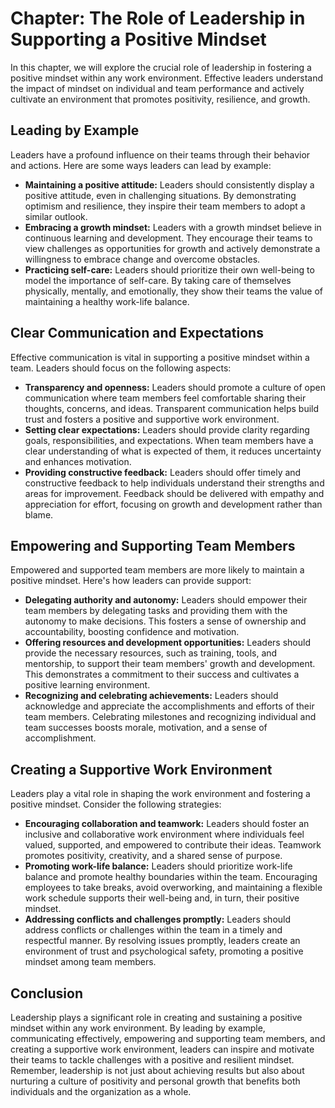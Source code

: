 Chapter: The Role of Leadership in Supporting a Positive Mindset
================================================================

In this chapter, we will explore the crucial role of leadership in fostering a positive mindset within any work environment. Effective leaders understand the impact of mindset on individual and team performance and actively cultivate an environment that promotes positivity, resilience, and growth.

Leading by Example
------------------

Leaders have a profound influence on their teams through their behavior and actions. Here are some ways leaders can lead by example:

* **Maintaining a positive attitude:** Leaders should consistently display a positive attitude, even in challenging situations. By demonstrating optimism and resilience, they inspire their team members to adopt a similar outlook.
* **Embracing a growth mindset:** Leaders with a growth mindset believe in continuous learning and development. They encourage their teams to view challenges as opportunities for growth and actively demonstrate a willingness to embrace change and overcome obstacles.
* **Practicing self-care:** Leaders should prioritize their own well-being to model the importance of self-care. By taking care of themselves physically, mentally, and emotionally, they show their teams the value of maintaining a healthy work-life balance.

Clear Communication and Expectations
------------------------------------

Effective communication is vital in supporting a positive mindset within a team. Leaders should focus on the following aspects:

* **Transparency and openness:** Leaders should promote a culture of open communication where team members feel comfortable sharing their thoughts, concerns, and ideas. Transparent communication helps build trust and fosters a positive and supportive work environment.
* **Setting clear expectations:** Leaders should provide clarity regarding goals, responsibilities, and expectations. When team members have a clear understanding of what is expected of them, it reduces uncertainty and enhances motivation.
* **Providing constructive feedback:** Leaders should offer timely and constructive feedback to help individuals understand their strengths and areas for improvement. Feedback should be delivered with empathy and appreciation for effort, focusing on growth and development rather than blame.

Empowering and Supporting Team Members
--------------------------------------

Empowered and supported team members are more likely to maintain a positive mindset. Here's how leaders can provide support:

* **Delegating authority and autonomy:** Leaders should empower their team members by delegating tasks and providing them with the autonomy to make decisions. This fosters a sense of ownership and accountability, boosting confidence and motivation.
* **Offering resources and development opportunities:** Leaders should provide the necessary resources, such as training, tools, and mentorship, to support their team members' growth and development. This demonstrates a commitment to their success and cultivates a positive learning environment.
* **Recognizing and celebrating achievements:** Leaders should acknowledge and appreciate the accomplishments and efforts of their team members. Celebrating milestones and recognizing individual and team successes boosts morale, motivation, and a sense of accomplishment.

Creating a Supportive Work Environment
--------------------------------------

Leaders play a vital role in shaping the work environment and fostering a positive mindset. Consider the following strategies:

* **Encouraging collaboration and teamwork:** Leaders should foster an inclusive and collaborative work environment where individuals feel valued, supported, and empowered to contribute their ideas. Teamwork promotes positivity, creativity, and a shared sense of purpose.
* **Promoting work-life balance:** Leaders should prioritize work-life balance and promote healthy boundaries within the team. Encouraging employees to take breaks, avoid overworking, and maintaining a flexible work schedule supports their well-being and, in turn, their positive mindset.
* **Addressing conflicts and challenges promptly:** Leaders should address conflicts or challenges within the team in a timely and respectful manner. By resolving issues promptly, leaders create an environment of trust and psychological safety, promoting a positive mindset among team members.

Conclusion
----------

Leadership plays a significant role in creating and sustaining a positive mindset within any work environment. By leading by example, communicating effectively, empowering and supporting team members, and creating a supportive work environment, leaders can inspire and motivate their teams to tackle challenges with a positive and resilient mindset. Remember, leadership is not just about achieving results but also about nurturing a culture of positivity and personal growth that benefits both individuals and the organization as a whole.
